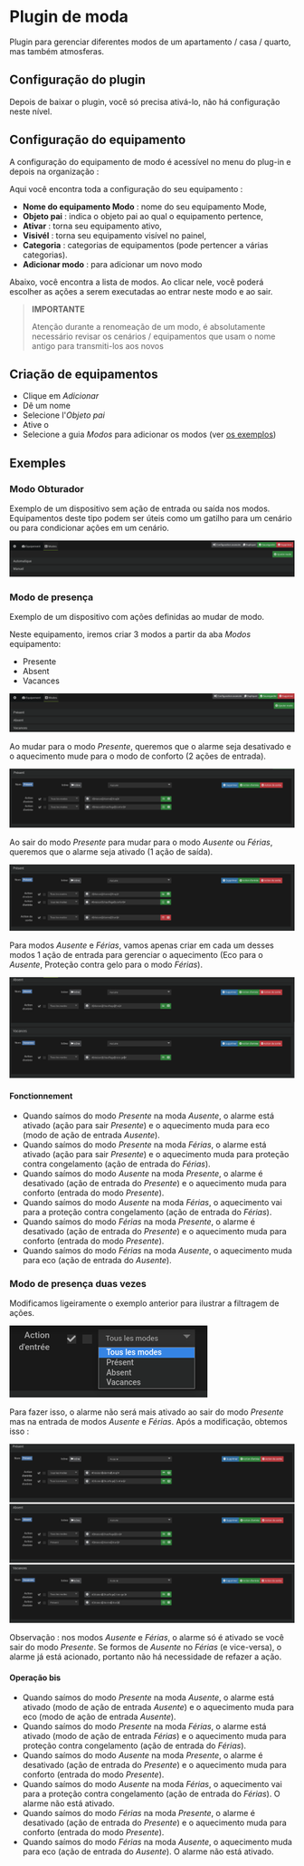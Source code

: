 # Plugin de moda

Plugin para gerenciar diferentes modos de um apartamento / casa / quarto, mas também atmosferas.

## Configuração do plugin

Depois de baixar o plugin, você só precisa ativá-lo, não há configuração neste nível.

## Configuração do equipamento

A configuração do equipamento de modo é acessível no menu do plug-in e depois na organização :

Aqui você encontra toda a configuração do seu equipamento :

- **Nome do equipamento Modo** : nome do seu equipamento Mode,
- **Objeto pai** : indica o objeto pai ao qual o equipamento pertence,
- **Ativar** : torna seu equipamento ativo,
- **Visivél** : torna seu equipamento visível no painel,
- **Categoria** : categorias de equipamentos (pode pertencer a várias categorias).
- **Adicionar modo** : para adicionar um novo modo

Abaixo, você encontra a lista de modos. Ao clicar nele, você poderá escolher as ações a serem executadas ao entrar neste modo e ao sair.

>**IMPORTANTE**
>
>Atenção durante a renomeação de um modo, é absolutamente necessário revisar os cenários / equipamentos que usam o nome antigo para transmiti-los aos novos

## Criação de equipamentos

- Clique em *Adicionar*
- Dê um nome
- Selecione l'*Objeto pai*
- Ative o
- Selecione a guia *Modos* para adicionar os modos (ver [os exemplos](#exemples))

## Exemples

### Modo Obturador

Exemplo de um dispositivo sem ação de entrada ou saída nos modos. Equipamentos deste tipo podem ser úteis como um gatilho para um cenário ou para condicionar ações em um cenário.

![Mode volet](../images/mode_volet.png)

### Modo de presença

Exemplo de um dispositivo com ações definidas ao mudar de modo.

Neste equipamento, iremos criar 3 modos a partir da aba *Modos* equipamento:

- Presente
- Absent
- Vacances

![Mode présence](../images/mode_presence_mode.png)

Ao mudar para o modo *Presente*, queremos que o alarme seja desativado e o aquecimento mude para o modo de conforto (2 ações de entrada).

![Mode présence action entrée](../images/mode_presence_entree.png)

Ao sair do modo *Presente* para mudar para o modo *Ausente* ou *Férias*, queremos que o alarme seja ativado (1 ação de saída).

![Mode présence action sortie](../images/mode_presence_sortie.png)

Para modos *Ausente* e *Férias*, vamos apenas criar em cada um desses modos 1 ação de entrada para gerenciar o aquecimento (Eco para o *Ausente*, Proteção contra gelo para o modo *Férias*).

![Mode absent vacances](../images/mode_presence_absent_vacances.png)

#### Fonctionnement

- Quando saímos do modo *Presente* na moda *Ausente*, o alarme está ativado (ação para sair *Presente*) e o aquecimento muda para eco (modo de ação de entrada *Ausente*).  
- Quando saímos do modo *Presente* na moda *Férias*, o alarme está ativado (ação para sair *Presente*) e o aquecimento muda para proteção contra congelamento (ação de entrada do *Férias*).
- Quando saímos do modo *Ausente* na moda *Presente*, o alarme é desativado (ação de entrada do *Presente*) e o aquecimento muda para conforto (entrada do modo *Presente*).
- Quando saímos do modo *Ausente* na moda *Férias*, o aquecimento vai para a proteção contra congelamento (ação de entrada do *Férias*).
- Quando saímos do modo *Férias* na moda *Presente*, o alarme é desativado (ação de entrada do *Presente*) e o aquecimento muda para conforto (entrada do modo *Presente*).
- Quando saímos do modo *Férias* na moda *Ausente*, o aquecimento muda para eco (ação de entrada do *Ausente*).

### Modo de presença duas vezes

Modificamos ligeiramente o exemplo anterior para ilustrar a filtragem de ações.

![Filtre](../images/mode_presence_filtre.png)

Para fazer isso, o alarme não será mais ativado ao sair do modo *Presente* mas na entrada de modos *Ausente* e *Férias*. Após a modificação, obtemos isso :

![Presente](../images/mode_presence_bis_present.png)
![Ausente](../images/mode_presence_bis_absent.png)
![Férias](../images/mode_presence_bis_vacances.png)

Observação : nos modos *Ausente* e *Férias*, o alarme só é ativado se você sair do modo *Presente*. Se formos de *Ausente* no *Férias* (e vice-versa), o alarme já está acionado, portanto não há necessidade de refazer a ação.

#### Operação bis

- Quando saímos do modo *Presente* na moda *Ausente*, o alarme está ativado (modo de ação de entrada *Ausente*) e o aquecimento muda para eco (modo de ação de entrada *Ausente*).  
- Quando saímos do modo *Presente* na moda *Férias*, o alarme está ativado (modo de ação de entrada *Férias*) e o aquecimento muda para proteção contra congelamento (ação de entrada do *Férias*).
- Quando saímos do modo *Ausente* na moda *Presente*, o alarme é desativado (ação de entrada do *Presente*) e o aquecimento muda para conforto (entrada do modo *Presente*).
- Quando saímos do modo *Ausente* na moda *Férias*, o aquecimento vai para a proteção contra congelamento (ação de entrada do *Férias*). O alarme não está ativado.
- Quando saímos do modo *Férias* na moda *Presente*, o alarme é desativado (ação de entrada do *Presente*) e o aquecimento muda para conforto (entrada do modo *Presente*).
- Quando saímos do modo *Férias* na moda *Ausente*, o aquecimento muda para eco (ação de entrada do *Ausente*).  O alarme não está ativado.
